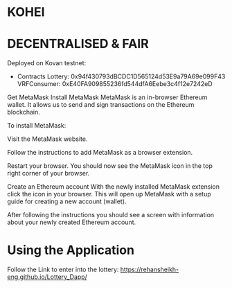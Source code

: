 # KOHEI
# DECENTRALISED & FAIR

Deployed on Kovan testnet:
- Contracts
Lottery: 0x94f430793dBCDC1D565124d53E9a79A69e099F43
VRFConsumer: 0xE40FA909855236fd544dfA6Eebe3c4f12e7242eD


Get MetaMask
Install MetaMask
MetaMask is an in-browser Ethereum wallet. It allows us to send and sign transactions on the Ethereum blockchain.

To install MetaMask:

Visit the MetaMask website.

Follow the instructions to add MetaMask as a browser extension.

Restart your browser. You should now see the MetaMask icon in the top right corner of your browser.

Create an Ethereum account
With the newly installed MetaMask extension click the icon in your browser. This will open up MetaMask with a setup guide for creating a new account (wallet).

After following the instructions you should see a screen with information about your newly created Ethereum account.

# Using the Application

Follow the Link to enter into the lottery: https://rehansheikh-eng.github.io/Lottery_Dapp/
